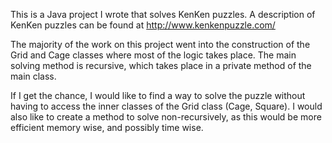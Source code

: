 This is a Java project I wrote that solves KenKen puzzles. A description of KenKen puzzles can be found at http://www.kenkenpuzzle.com/

The majority of the work on this project went into the construction of the Grid and Cage classes where most of the logic takes place. The main solving method is recursive, which takes place in a private method of the main class.

If I get the chance, I would like to find a way to solve the puzzle without having to access the inner classes of the Grid class (Cage, Square). I would also like to create a method to solve non-recursively, as this would be more efficient memory wise, and possibly time wise. 
